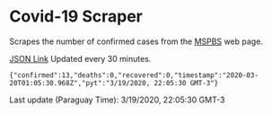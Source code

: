 # Covid-19 Scraper

Scrapes the number of confirmed cases from the [MSPBS](https://www.mspbs.gov.py/covid-19.php) web page.

[JSON Link](https://jmayalag.github.io/covid19-scrape/cases.json)
Updated every 30 minutes.
```
{"confirmed":13,"deaths":0,"recovered":0,"timestamp":"2020-03-20T01:05:30.968Z","pyt":"3/19/2020, 22:05:30 GMT-3"}
```
Last update (Paraguay Time): 3/19/2020, 22:05:30 GMT-3